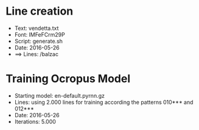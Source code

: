 # Line creation

* Text: vendetta.txt
* Font: IMFeFCrm29P
* Script: generate.sh
* Date: 2016-05-26
* ==> Lines: /balzac

# Training Ocropus Model

* Starting model: en-default.pyrnn.gz 
* Lines: using 2.000 lines for training according the patterns 010*** and 012***
* Date: 2016-05-26
* Iterations: 5.000

